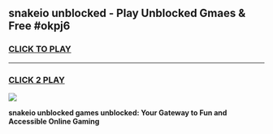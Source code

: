 
## snakeio unblocked - Play Unblocked Gmaes & Free #okpj6
<h3>
<a href="https://news.freeplayer.one?title=snakeio_unblocked&ref=24F">CLICK TO PLAY</a></h3>
<hr>

<h3>
<a href="https://news.freeplayer.one?title=snakeio_unblocked&ref=24F">CLICK 2 PLAY</a>
  
</h3>

<a href="https://news.freeplayer.one?title=snakeio_unblocked&ref=24F/"><img src="https://clearcache.store/games.png"></a>


**snakeio unblocked games unblocked: Your Gateway to Fun and Accessible Online Gaming**
